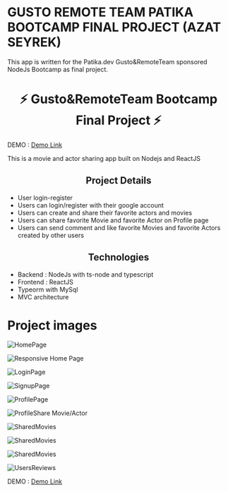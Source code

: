 # GUSTO REMOTE TEAM PATIKA BOOTCAMP FINAL PROJECT (AZAT SEYREK)
This app is written for the Patika.dev Gusto&RemoteTeam sponsored NodeJs Bootcamp as final project. 


<h1 align="center">⚡ Gusto&RemoteTeam Bootcamp Final Project ⚡</h1>

DEMO : <a href="https://gusto-azat-seyrek.netlify.app">Demo Link</a>

<p>This is a movie and actor sharing app built on Nodejs and ReactJS</p>

<h2 align="center">Project Details </h2>

- User login-register
- Users can login/register with their google account
- Users can create and share their favorite actors and movies
- Users can share favorite Movie and favorite Actor on Profile page
- Users can send comment and like favorite Movies and favorite Actors created by other users

<h2 align="center">Technologies</h2>

* Backend : NodeJs with ts-node and typescript
* Frontend : ReactJS 
* Typeorm with MySql 
* MVC architecture



# Project images 

![HomePage](/screanshots/HomePage.png)

![Responsive Home Page](/screanshots/ResponsiveHomePage.png)

![LoginPage](/screanshots/Login.png)

![SignupPage](/screanshots/Register.png)

![ProfilePage](/screanshots/ProfilePage.png)

![ProfileShare Movie/Actor](/screanshots/ProfileDeleteShare.png)

![SharedMovies](/screanshots/SharedMovie.png)

![SharedMovies](/screanshots/SharedMovie2.png)

![SharedMovies](/screanshots/SharedActors.png)

![UsersReviews](/screanshots/Comment.png)



DEMO : <a href="https://gusto-azat-seyrek.netlify.app">Demo Link</a>